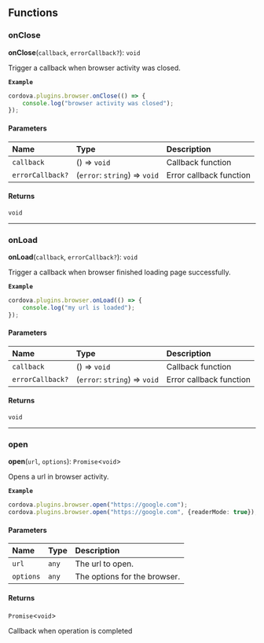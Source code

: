 ## Functions

### onClose

**onClose**(`callback`, `errorCallback?`): `void`

Trigger a callback when browser activity was closed.

**`Example`**

```ts
cordova.plugins.browser.onClose(() => {
    console.log("browser activity was closed");
});
```

#### Parameters

| Name | Type | Description |
| :------ | :------ | :------ |
| `callback` | () => `void` | Callback function |
| `errorCallback?` | (`error`: `string`) => `void` | Error callback function |

#### Returns

`void`

___

### onLoad

**onLoad**(`callback`, `errorCallback?`): `void`

Trigger a callback when browser finished loading page successfully.

**`Example`**

```ts
cordova.plugins.browser.onLoad(() => {
    console.log("my url is loaded");
});
```

#### Parameters

| Name | Type | Description |
| :------ | :------ | :------ |
| `callback` | () => `void` | Callback function |
| `errorCallback?` | (`error`: `string`) => `void` | Error callback function |

#### Returns

`void`

___

### open

**open**(`url`, `options`): `Promise`<`void`\>

Opens a url in browser activity.

**`Example`**

```ts
cordova.plugins.browser.open("https://google.com");
cordova.plugins.browser.open("https://google.com", {readerMode: true});
```

#### Parameters

| Name | Type | Description |
| :------ | :------ | :------ |
| `url` | `any` | The url to open. |
| `options` | `any` | The options for the browser. |

#### Returns

`Promise`<`void`\>

Callback when operation is completed
